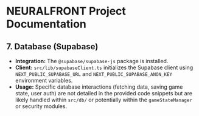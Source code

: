 # NEURALFRONT Project Documentation

## 7. Database (Supabase)

*   **Integration:** The `@supabase/supabase-js` package is installed.
*   **Client:** `src/lib/supabaseClient.ts` initializes the Supabase client using `NEXT_PUBLIC_SUPABASE_URL` and `NEXT_PUBLIC_SUPABASE_ANON_KEY` environment variables.
*   **Usage:** Specific database interactions (fetching data, saving game state, user auth) are not detailed in the provided code snippets but are likely handled within `src/db/` or potentially within the `gameStateManager` or security modules. 